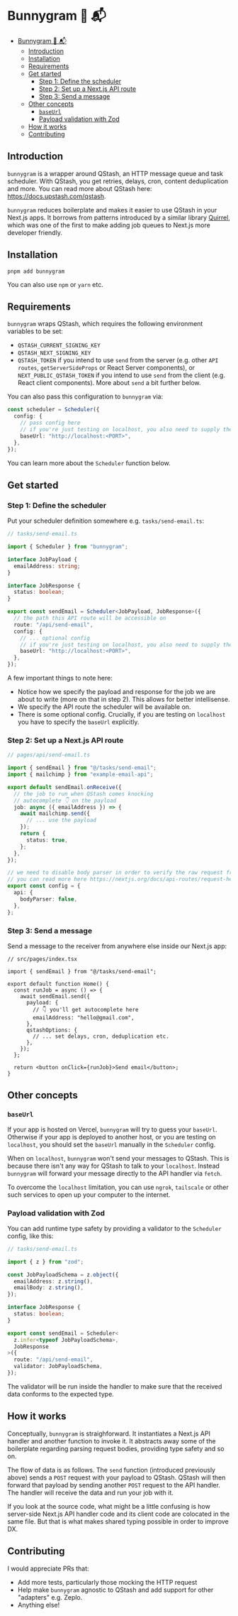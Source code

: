 # Bunnygram 🐇 📬

- [Bunnygram 🐇 📬](#bunnygram--)
  - [Introduction](#introduction)
  - [Installation](#installation)
  - [Requirements](#requirements)
  - [Get started](#get-started)
    - [Step 1: Define the scheduler](#step-1-define-the-scheduler)
    - [Step 2: Set up a Next.js API route](#step-2-set-up-a-nextjs-api-route)
    - [Step 3: Send a message](#step-3-send-a-message)
  - [Other concepts](#other-concepts)
    - [`baseUrl`](#baseurl)
    - [Payload validation with Zod](#payload-validation-with-zod)
  - [How it works](#how-it-works)
  - [Contributing](#contributing)

## Introduction

`bunnygram` is a wrapper around QStash, an HTTP message queue and task scheduler. With QStash, you get retries, delays, cron, content deduplication and more. You can read more about QStash here: <https://docs.upstash.com/qstash>.

`bunnygram` reduces boilerplate and makes it easier to use QStash in your Next.js apps. It borrows from patterns introduced by a similar library [Quirrel](https://github.com/quirrel-dev/quirrel), which was one of the first to make adding job queues to Next.js more developer friendly.

## Installation

```
pnpm add bunnygram
```

You can also use `npm` or `yarn` etc.

## Requirements

`bunnygram` wraps QStash, which requires the following environment variables to be set:

- `QSTASH_CURRENT_SIGNING_KEY`
- `QSTASH_NEXT_SIGNING_KEY`
- `QSTASH_TOKEN` if you intend to use `send` from the server (e.g. other `API routes`, `getServerSideProps` or React Server components), or `NEXT_PUBLIC_QSTASH_TOKEN` if you intend to use `send` from the client (e.g. React client components). More about `send` a bit further below.

You can also pass this configuration to `bunnygram` via:

```ts
const scheduler = Scheduler({
  config: {
    // pass config here
    // if you're just testing on localhost, you also need to supply the baseUrl here:
    baseUrl: "http://localhost:<PORT>",
  },
});
```

You can learn more about the `Scheduler` function below.

## Get started

### Step 1: Define the scheduler

Put your scheduler definition somewhere e.g. `tasks/send-email.ts`:

```ts
// tasks/send-email.ts

import { Scheduler } from "bunnygram";

interface JobPayload {
  emailAddress: string;
}

interface JobResponse {
  status: boolean;
}

export const sendEmail = Scheduler<JobPayload, JobResponse>({
  // the path this API route will be accessible on
  route: "/api/send-email",
  config: {
    // ... optional config
    // if you're just testing on localhost, you also need to supply the baseUrl here:
    baseUrl: "http://localhost:<PORT>",
  },
});
```

A few important things to note here:

- Notice how we specify the payload and response for the job we are about to write (more on that in step 2). This allows for better intellisense.
- We specify the API route the scheduler will be available on.
- There is some optional config. Crucially, if you are testing on `localhost` you have to specify the `baseUrl` explicitly.

### Step 2: Set up a Next.js API route

```ts
// pages/api/send-email.ts

import { sendEmail } from "@/tasks/send-email";
import { mailchimp } from "example-email-api";

export default sendEmail.onReceive({
  // the job to run when QStash comes knocking
  // autocomplete 👇 on the payload
  job: async ({ emailAddress }) => {
    await mailchimp.send({
      // ... use the payload
    });
    return {
      status: true,
    };
  },
});

// we need to disable body parser in order to verify the raw request from QStash
// you can read more here https://nextjs.org/docs/api-routes/request-helpers
export const config = {
  api: {
    bodyParser: false,
  },
};
```

### Step 3: Send a message

Send a message to the receiver from anywhere else inside our Next.js app:

```tsx
// src/pages/index.tsx

import { sendEmail } from "@/tasks/send-email";

export default function Home() {
  const runJob = async () => {
    await sendEmail.send({
      payload: {
        // 👇 you'll get autocomplete here
        emailAddress: "hello@gmail.com",
      },
      qstashOptions: {
        // ... set delays, cron, deduplication etc.
      },
    });
  };

  return <button onClick={runJob}>Send email</button>;
}
```

## Other concepts

### `baseUrl`

If your app is hosted on Vercel, `bunnygram` will try to guess your `baseUrl`. Otherwise if your app is deployed to another host, or you are testing on `localhost`, you should set the `baseUrl` manually in the `Scheduler` config.

When on `localhost`, `bunnygram` won't send your messages to QStash. This is because there isn't any way for QStash to talk to your `localhost`. Instead `bunnygram` will forward your message directly to the API handler via `fetch`.

To overcome the `localhost` limitation, you can use `ngrok`, `tailscale` or other such services to open up your computer to the internet.

### Payload validation with Zod

You can add runtime type safety by providing a validator to the `Scheduler` config, like this:

```ts
// tasks/send-email.ts

import { z } from "zod";

const JobPayloadSchema = z.object({
  emailAddress: z.string(),
  emailBody: z.string(),
});

interface JobResponse {
  status: boolean;
}

export const sendEmail = Scheduler<
  z.infer<typeof JobPayloadSchema>,
  JobResponse
>({
  route: "/api/send-email",
  validator: JobPayloadSchema,
});
```

The validator will be run inside the handler to make sure that the received data conforms to the expected type.

## How it works

Conceptually, `bunnygram` is straighforward. It instantiates a Next.js API handler and another function to invoke it. It abstracts away some of the boilerplate regarding parsing request bodies, providing type safety and so on.

The flow of data is as follows. The `send` function (introduced previously above) sends a `POST` request with your payload to QStash. QStash will then forward that payload by sending another `POST` request to the API handler. The handler will receive the data and run your job with it.

If you look at the source code, what might be a little confusing is how server-side Next.js API handler code and its client code are colocated in the same file. But that is what makes shared typing possible in order to improve DX.

## Contributing

I would appreciate PRs that:

- Add more tests, particularly those mocking the HTTP request
- Help make `bunnygram` agnostic to QStash and add support for other "adapters" e.g. Zeplo.
- Anything else!
